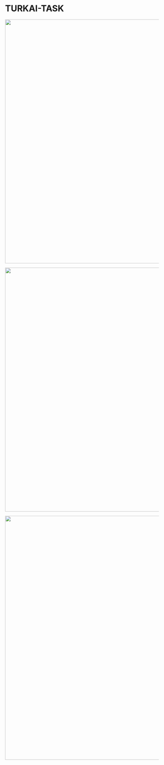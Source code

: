 # TURKAI-TASK

<p align="center">
<img src= "https://www.linkpicture.com/q/samsung-galaxy-s20-mockup.png" width="800" >

</p>
<p align="center">
<img src= "https://www.linkpicture.com/q/samsung-galaxy-s20-mockup-1.png" width="800" >

</p>
<p align="center">
<img src= "https://www.linkpicture.com/q/samsung-galaxy-s20-mockup-2.png" width="800" >

</p>

